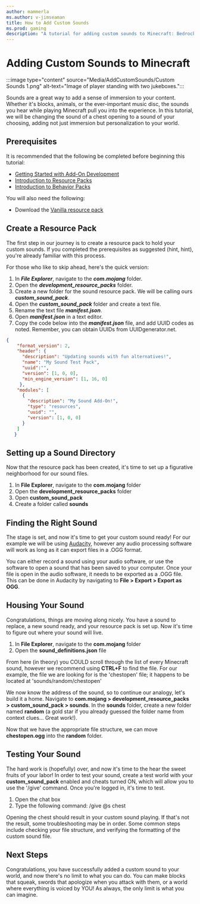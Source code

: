```yaml
---
author: mammerla
ms.author: v-jimseaman
title: How to Add Custom Sounds 
ms.prod: gaming
description: "A tutorial for adding custom sounds to Minecraft: Bedrock Edition"
---
```


# Adding Custom Sounds to Minecraft

:::image type="content" source="Media/AddCustomSounds/Custom Sounds 1.png" alt-text="Image of player standing with two jukeboxes.":::

Sounds are a great way to add a sense of immersion to your content. Whether it's blocks, animals, or the ever-important music disc, the sounds you hear while playing Minecraft pull you into the experience. In this tutorial, we will be changing the sound of a chest opening to a sound of your choosing, adding not just immersion but personalization to your world.

## Prerequisites

It is recommended that the following be completed before beginning this tutorial:

- [Getting Started with Add-On Development](GettingStarted.md)
- [Introduction to Resource Packs](ResourcePack.md)
- [Introduction to Behavior Packs](BehaviorPack.md)

You will also need the following:

- Download the [Vanilla resource pack](https://aka.ms/resourcepacktemplate)

## Create a Resource Pack

The first step in our journey is to create a resource pack to hold your custom sounds. If you completed the prerequisites as suggested (hint, hint), you're already familiar with this process.

For those who like to skip ahead, here's the quick version:

1. In ***File Explorer***, navigate to the ***com.mojang*** folder.
1. Open the ***development_resource_packs*** folder.
1. Create a new folder for the sound resource pack. We will be calling ours ***custom_sound_pack***.
1. Open the ***custom_sound_pack*** folder and create a text file.
1. Rename the text file ***manifest.json***.
1. Open ***manifest.json*** in a text editor.
1. Copy the code below into the ***manifest.json*** file, and add UUID codes as noted. Remember, you can obtain UUIDs from UUIDgenerator.net.

```json
{
    "format_version": 2,
    "header": {
      "description": "Updating sounds with fun alternatives!",
      "name": "My Sound Test Pack",
      "uuid":"",
      "version": [1, 0, 0],
      "min_engine_version": [1, 16, 0]
     },
    "modules": [
      {
        "description": "My Sound Add-On!",
        "type": "resources",
        "uuid": "",
        "version": [1, 0, 0]
      }
    ]
   }
```

## Setting up a Sound Directory

Now that the resource pack has been created, it's time to set up a figurative neighborhood for our sound files.

1. In **File Explorer**, navigate to the **com.mojang** folder
1. Open the **development_resource_packs** folder
1. Open **custom_sound_pack**
1. Create a folder called **sounds**

## Finding the Right Sound

The stage is set, and now it's time to get your custom sound ready! For our example we will be using [Audacity](https://www.audacityteam.org/), however any audio processing software will work as long as it can export files in a .OGG format.

You can either record a sound using your audio software, or use the software to open a sound that has been saved to your computer. Once your file is open in the audio software, it needs to be exported as a .OGG file. This can be done in Audacity by navigating to **File > Export > Export as OGG**.

## Housing Your Sound

Congratulations, things are moving along nicely. You have a sound to replace, a new sound ready, and your resource pack is set up. Now it's time to figure out where your sound will live.

1. In **File Explorer**, navigate to the **com.mojang** folder
1. Open the **sound_definitions.json** file

From here (in theory) you COULD scroll through the list of every Minecraft sound, however we recommend using **CTRL+F** to find the file. For our example, the file we are looking for is the 'chestopen' file; it happens to be located at 'sounds/random/chestopen'

We now know the address of the sound, so to continue our analogy, let's build it a home. Navigate to **com.mojang > development_resource_packs > custom_sound_pack > sounds**. In the **sounds** folder, create a new folder named **random** (a gold star if you already guessed the folder name from context clues... Great work!).

Now that we have the appropriate file structure, we can move **chestopen.ogg** into the **random** folder.

## Testing Your Sound

The hard work is (hopefully) over, and now it's time to the hear the sweet fruits of your labor! In order to test your sound, create a test world with your **custom_sound_pack** enabled and cheats turned ON, which will allow you to use the '/give' command. Once you're logged in, it's time to test.

1. Open the chat box
1. Type the following command: /give @s chest

Opening the chest should result in your custom sound playing. If that's not the result, some troubleshooting may be in order. Some common steps include checking your file structure, and verifying the formatting of the custom sound file.

## Next Steps

Congratulations, you have successfully added a custom sound to your world, and now there's no limit to what you can do. You can make blocks that squeak, swords that apologize when you attack with them, or a world where everything is voiced by YOU! As always, the only limit is what you can imagine.
